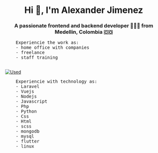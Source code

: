

<h1 align="center">Hi 👋, I'm Alexander Jimenez</h1>

<h3 align="center">A passionate frontend and backend developer 👨🏻‍💻 from Medellin, Colombia 🇨🇴</h3>

  <pre align="left">
    Experiencie the work as:
    - home office with companies
    - freelance
    - staff training 
  </pre>
  [![Used](https://github-readme-stats.vercel.app/api/top-langs/?username=stevenhdz&&hide=TSQL,typescript,hack,papyrus&langs_count=20&theme=tokyonight)]()
  <pre>
    Experiencie with technology as:
    - Laravel 
    - Vuejs
    - Nodejs 
    - Javascript
    - Php
    - Python
    - Css
    - Html
    - scss
    - mongodb
    - mysql
    - flutter
    - linux
  </pre>

